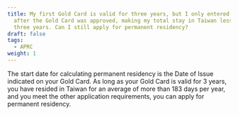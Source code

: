 ```yaml
---
title: My first Gold Card is valid for three years, but I only entered Taiwan
  after the Gold Card was approved, making my total stay in Taiwan less than
  three years. Can I still apply for permanent residency?
draft: false
tags:
  - APRC
weight: 1
---
```

The start date for calculating permanent residency is the Date of Issue indicated on your Gold Card. As long as your Gold Card is valid for 3 years, you have resided in Taiwan for an average of more than 183 days per year, and you meet the other application requirements, you can apply for permanent residency.